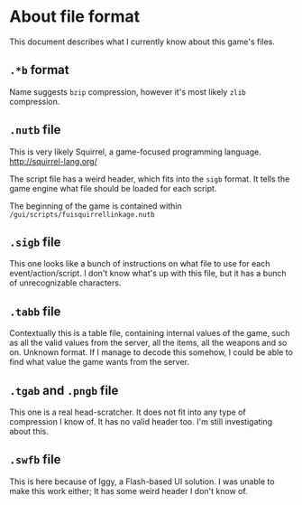 # About file format
This document describes what I currently know about this game's files.

## `.*b` format
Name suggests `bzip` compression, however it's most likely `zlib` compression.

## `.nutb` file
This is very likely Squirrel, a game-focused programming language. http://squirrel-lang.org/

The script file has a weird header, which fits into the `sigb` format. It tells the game engine what file should be loaded for each script.

The beginning of the game is contained within `/gui/scripts/fuisquirrellinkage.nutb`

## `.sigb` file
This one looks like a bunch of instructions on what file to use for each event/action/script. I don't know what's up with this file, but it has a bunch of unrecognizable characters.

## `.tabb` file
Contextually this is a table file, containing internal values of the game, such as all the valid values from the server, all the items, all the weapons and so on. Unknown format. If I manage to decode this somehow, I could be able to find what value the game wants from the server.

## `.tgab` and `.pngb` file
This one is a real head-scratcher. It does not fit into any type of compression I know of. It has no valid header too. I'm still investigating about this.

## `.swfb` file
This is here because of Iggy, a Flash-based UI solution. I was unable to make this work either; It has some weird header I don't know of.

